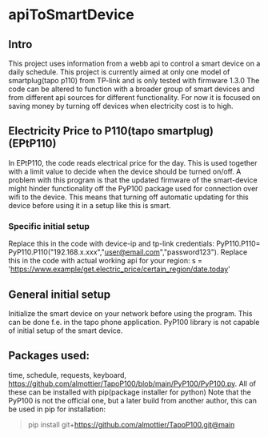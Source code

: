 # apiToSmartDevice
## Intro
This project uses information from a webb api to control a smart device on a daily schedule.
This project is currently aimed at only one model of smartplug(tapo p110) from TP-link and is only tested with firmware 1.3.0
The code can be altered to function with a broader group of smart devices and from different api sources for different functionality.
For now it is focused on saving money by turning off devices when electricity cost is to high.

## Electricity Price to P110(tapo smartplug) (EPtP110)
In EPtP110, the code reads electrical price for the day. 
This is used together with a limit value to decide when the device should be turned on/off.
A problem with this program is that the updated firmware of the smart-device might hinder functionality off the PyP100 package used for connection over wifi to the device. This means that turning off automatic updating for this device before using it in a setup like this is smart.
### Specific initial setup
 Replace this in the code with device-ip and tp-link credentials: PyP110.P110= PyP110.P110("192.168.x.xxx","user@email.com","password123"). 
 Replace this in the code with actual working api for your region: s = 'https://www.example/get.electric_price/certain_region/date.today'

## General initial setup
Initialize the smart device on your network before using the program. This can be done f.e. in the tapo phone application. PyP100 library is not capable of initial setup of the smart device.

## Packages used:
time, schedule, requests, keyboard, https://github.com/almottier/TapoP100/blob/main/PyP100/PyP100.py.
All of these can be installed with pip(package installer for python)
Note that the PyP100 is not the official one, but a later build from another author, this can be used in pip for installation:
> pip install git+https://github.com/almottier/TapoP100.git@main
